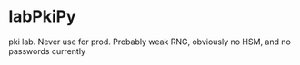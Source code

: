 # labPkiPy
pki lab. Never use for prod.  Probably weak RNG, obviously no HSM, and no passwords currently
